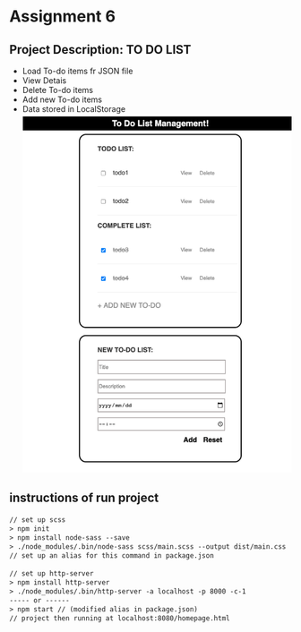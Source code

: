 # Assignment 6

## Project Description: TO DO LIST

* Load To-do items fr JSON file
* View Detais
* Delete To-do items
* Add new To-do items
* Data stored in LocalStorage
![To-do list Screenshot](./resources/todo.png?raw=true "To-do List")

## instructions of run project
```shell
// set up scss
> npm init
> npm install node-sass --save
> ./node_modules/.bin/node-sass scss/main.scss --output dist/main.css
// set up an alias for this command in package.json

// set up http-server
> npm install http-server
> ./node_modules/.bin/http-server -a localhost -p 8000 -c-1
----- or ------
> npm start // (modified alias in package.json)
// project then running at localhost:8080/homepage.html
```